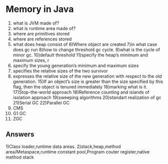 # Memory in Java
1) what is JVM made of?
2) what is runtime area made of?
3) where are primitives stored 
4) where are  references stored
5) what does heap consist of
6)Where object are created
7)in what case does gc run
8)how to change threshold gc cycle.
9)what is the cycle of minor gc.
10)default threshold
11)specify the heap’s minimum and maximum sizes, r
12) specify the young generation’s minimum and maximum sizes
13) specifies the relative sizes of the two survivor
14) expresses the relative size of the new generation with respect to the old
generation.
15)If an object’s size is greater than the size specified by
this flag, then the object is tenured immediately
16)marking what is it.
17)Stop-the-world approach
18)Reference counting and islands of isolation approach
19)sweeping algorithms
20)standart realization of gc
21)Serial GC
22)Parallel GC
23) CMS
24) G1 GC
25) ZGC 















## Answers
1)Class loader,runtime data areas.
2)stack,heap,method area/Metaspace,runtime constant pool,Program couter register,native method stack


